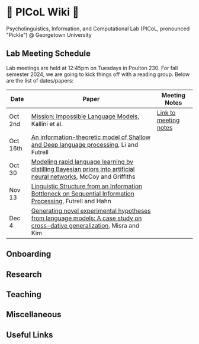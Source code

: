 # 🥒 PICoL Wiki 🥒

Psycholinguistics, Information, and Computational Lab (PICoL, pronounced "Pickle") @ Georgetown University

## Lab Meeting Schedule

Lab meetings are held at 12:45pm on Tuesdays in Poulton 230. For fall semester 2024, we are going to kick things off with a reading group. Below are the list of dates/papers:

| Date    | Paper | Meeting Notes
| -------- | ------- | ------- |
| Oct 2nd  | [Mission: Impossible Language Models](https://aclanthology.org/2024.acl-long.787.pdf), Kallini et al. | [Link to meeting notes](https://docs.google.com/document/d/1z7NfbKq4ckzMlE2vKsh3V0AJzHUj0YjHmOpMbPwNZpg/edit?usp=sharing) |
| Oct 16th | [An information-theoretic model of Shallow and Deep language processing](https://escholarship.org/content/qt1fd682nd/qt1fd682nd_noSplash_e733707513b8f4be3d407d3f029acd2b.pdf?t=sev3az), Li and Futrell | |
| Oct 30   |  [Modeling rapid language learning by distilling Bayesian priors into artificial neural networks](https://arxiv.org/abs/2305.14701), McCoy and Griffiths  |  |
| Nov 13 | [Linguistic Structure from an Information Bottleneck on Sequential Information Processing](https://arxiv.org/abs/2405.12109), Futrell and Hahn | |
| Dec 4 | [Generating novel experimental hypotheses from language models: A case study on cross-dative generalization](https://arxiv.org/abs/2408.05086), Misra and Kim | |

## Onboarding

## Research

## Teaching

## Miscellaneous

## Useful Links
